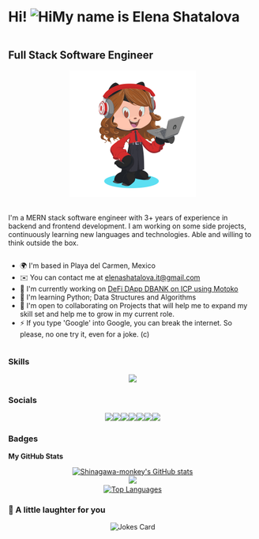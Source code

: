 <div style="display: flex; align-items: center; flex-wrap: wrap;">
  <h1>Hi! <img src="https://user-images.githubusercontent.com/18350557/176309783-0785949b-9127-417c-8b55-ab5a4333674e.gif" alt="Hi" />My name is Elena Shatalova</h1>
  <h2>Full Stack Software Engineer</h2>
  <div style="width: 100%;">
    <div style="display: flex; flex-wrap: wrap; justify-content: center;">
      <img src="https://github.com/Shinagawa-monkey/Shinagawa-monkey/blob/main/octocat.png" width="256" style="margin-bottom: 20px;" /> 
    </div>
    <div style="flex: 1 1 100%; max-width: 100%;">
      <p>
        I'm a MERN stack software engineer with 3+ years of experience in backend and frontend development. I am working on some side projects, continuously learning new languages and technologies. Able and willing to think outside the box.
      </p>
    </div>
  </div>
  <ul>
    <li>🌍 I'm based in Playa del Carmen, Mexico</li>
    <li>✉️ You can contact me at <a href="mailto:elenashatalova.it@gmail.com">elenashatalova.it@gmail.com</a></li>
    <li>🚀 I'm currently working on <a href="https://khnm5-qiaaa-aaaap-aam6a-cai.ic0.app/">DeFi DApp DBANK on ICP using Motoko</a></li>
    <li>🧠 I'm learning Python; Data Structures and Algorithms</li>
    <li>🤝 I'm open to collaborating on Projects that will help me to expand my skill set and help me to grow in my current role.</li>
    <li>⚡ If you type 'Google' into Google, you can break the internet. So please, no one try it, even for a joke. (c)</li>
  </ul>
</div>

### Skills

<div style="display: flex; justify-content: center;">
  <a href="https://skillicons.dev">
    <img src="https://skillicons.dev/icons?i=js,php,ruby,git,html,css,jquery,react,redux,svelte,webpack,babel,vite,bootstrap,sass,tailwind,nodejs,express,mongo,mysql,postgres,firebase,heroku,figma,pug,svg,bash,powershell,npm,postman&perline=10" />
  </a>
</div>

### Socials

<div style="display: flex; justify-content: center;">
  <a href="https://www.codepen.io/shinagawa-monkey" target="_blank" rel="noreferrer"><img src="https://skillicons.dev/icons?i=codepen" /></a> 
  <a href="https://www.dev.to//shinagawamonkey" target="_blank" rel="noreferrer"><img src="https://skillicons.dev/icons?i=devto" /></a>
  <a href="https://discord.com/users/shinagawaMonkey#9910" target="_blank" rel="noreferrer"><img src="https://skillicons.dev/icons?i=discord" /></a> 
  <a href="https://www.github.com/Shinagawa-monkey" target="_blank" rel="noreferrer"><img src="https://skillicons.dev/icons?i=github" /></a> 
  <a href="https://www.linkedin.com/in/elena-shatalova/" target="_blank" rel="noreferrer"><img src="https://skillicons.dev/icons?i=linkedin" /></a> 
  <a href="https://www.stackoverflow.com/users/18683797/shinagawamonkey" target="_blank" rel="noreferrer"><img src="https://skillicons.dev/icons?i=stackoverflow" /></a> 
  <a href="https://www.twitter.com/sudoCyberMonkey" target="_blank" rel="noreferrer"><img src="https://skillicons.dev/icons?i=twitter" /></a>
</div>

### Badges

<b align="center">My GitHub Stats</b>

<div style="display: flex; justify-content: center;">
  <a href="http://www.github.com/Shinagawa-monkey"><img src="https://github-readme-stats.vercel.app/api?username=Shinagawa-monkey&show_icons=true&hide=&count_private=true&title_color=0891b2&text_color=ffffff&icon_color=0891b2&bg_color=1c1917&hide_border=true&show_icons=true" alt="Shinagawa-monkey's GitHub stats" /></a>
</div>

<div style="display: flex; justify-content: center;">
  <a href="http://www.github.com/Shinagawa-monkey"><img src="https://github-readme-streak-stats.herokuapp.com/?user=Shinagawa-monkey&stroke=ffffff&background=1c1917&ring=0891b2&fire=0891b2&currStreakNum=ffffff&currStreakLabel=0891b2&sideNums=ffffff&sideLabels=ffffff&dates=ffffff&hide_border=true" /></a>
</div>

<div style="display: flex; justify-content: center;">
  <a href="https://github.com/Shinagawa-monkey"><img src="https://github-readme-stats.vercel.app/api/top-langs/?username=Shinagawa-monkey&langs_count=10&title_color=0891b2&text_color=ffffff&icon_color=0891b2&bg_color=1c1917&hide_border=true&locale=en&custom_title=Top%20%Languages" alt="Top Languages" /></a>
</div>

### 🙊 A little laughter for you

<div style="display: flex; justify-content: center;">
  <img src="https://readme-jokes.vercel.app/api?hideBorder&bgColor=%231c1917&qColor=%230b7e99&aColor=%23ffffff" alt="Jokes Card" />
</div>
